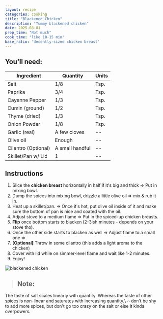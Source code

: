 ```yaml
---
layout: recipe
categories: cooking
title: "Blackened Chicken"
description: "Yummy blackened chicken"
date: 2025-08-01
prep_time: "Not much"
cook_time: "like 10-15 min"
base_ratio: "decently-sized chicken breast" 
---
```


## You'll need:

| Ingredient | Quantity | Units |
| --- | --- | ---- |
| Salt      | 1/8    | Tsp.
| Paprika   | 3/4     | Tsp.
| Cayenne Pepper   | 1/3    | Tsp.
| Cumin (ground)   | 1/2    | Tsp.
| Thyme (dried)   | 1/3    | Tsp.
| Onion Powder   | 1/8    | Tsp.
| Garlic (real)   | A few cloves    | --
| Olive oil  | Enough    | --
| Cilantro (Optional) | A small handful | --
| Skillet/Pan w/ Lid | 1 | --


## Instructions
1. Slice the **chicken breast** horizontally in half if it's big and thick $\Rightarrow$ Put in mixing bowl.
2. Dump the spices into mixing bowl, drizzle a little olive oil $\Rightarrow$ mix & rub it in.
3. Heat up a skillet/pan. $\Rightarrow$ Once it's hot, put olive oil inside of it and make sure the bottom of pan is nice and coated with the oil. 
4. Adjust stove to a medium flame $\Rightarrow$ Put in the spiced-up chicken breasts.
5. **Flip** once bottom starts to blacken (2-3ish minutes - depends on your stove tho).
6. Once the other side starts to blacken as well $\Rightarrow$ Adjust flame to a small one $\Rightarrow$
7. **[Optional]** Throw in some cilantro (this adds a light aroma to the chicken)
8. Cover with lid while on simmer-level flame and wait like 1-2 minutes.
9. Enjoy!

<div class="gif-container">
  <img src="{{ '/assets/gifs/blackened_chicken.gif' | relative_url }}" 
       alt="blackened chicken" 
       class="responsive-gif">
</div>

> ## Note:
The taste of salt scales linearly with quantity. Whereas the taste of other spices is non-linear and saturates with increasing quantity.\\
$\therefore$ don't be shy to add more spices, but don't go too crazy on the salt or else it kinda overpowers.
